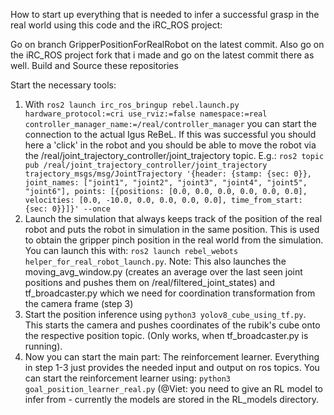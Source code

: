 How to start up everything that is needed to infer a successful grasp in the real world using this code and the iRC_ROS project:

Go on branch GripperPositionForRealRobot on the latest commit.
Also go on the iRC_ROS project fork that i made and go on the latest commit there as well.
Build and Source these repositories

Start the necessary tools: 

1. With ```ros2 launch irc_ros_bringup rebel.launch.py hardware_protocol:=cri use_rviz:=false namespace:=real controller_manager_name:=/real/controller_manager``` you can start the connection to the actual Igus ReBeL. If this was successful you should here a 'click' in the robot and you should be able to move the robot via the /real/joint_trajectory_controller/joint_trajectory topic.
   E.g.: ```ros2 topic pub /real/joint_trajectory_controller/joint_trajectory trajectory_msgs/msg/JointTrajectory '{header: {stamp: {sec: 0}}, joint_names: ["joint1", "joint2", "joint3", "joint4", "joint5", "joint6"], points: [{positions: [0.0, 0.0, 0.0, 0.0, 0.0, 0.0], velocities: [0.0, -10.0, 0.0, 0.0, 0.0, 0.0], time_from_start: {sec: 0}}]}' --once```
2. Launch the simulation that always keeps track of the position of the real robot and puts the robot in simulation in the same position. This is used to obtain the gripper pinch position in the real world from the simulation. You can launch this with:
   ```ros2 launch rebel_webots helper_for_real_robot_launch.py```. Note: This also launches the moving_avg_window.py (creates an average over the last seen joint positions and pushes them on /real/filtered_joint_states) and tf_broadcaster.py which we need for coordination transformation from the camera frame (step 3)
3. Start the position inference using ```python3 yolov8_cube_using_tf.py```. This starts the camera and pushes coordinates of the rubik's cube onto the respective position topic. (Only works, when tf_broadcaster.py is running).
4. Now you can start the main part: The reinforcement learner. Everything in step 1-3 just provides the needed input and output on ros topics. You can start the reinforcement learner using: ```python3 goal_position_learner_real.py``` (@Viet: you need to give an RL model to infer from - currently the models are stored in the RL_models directory.
